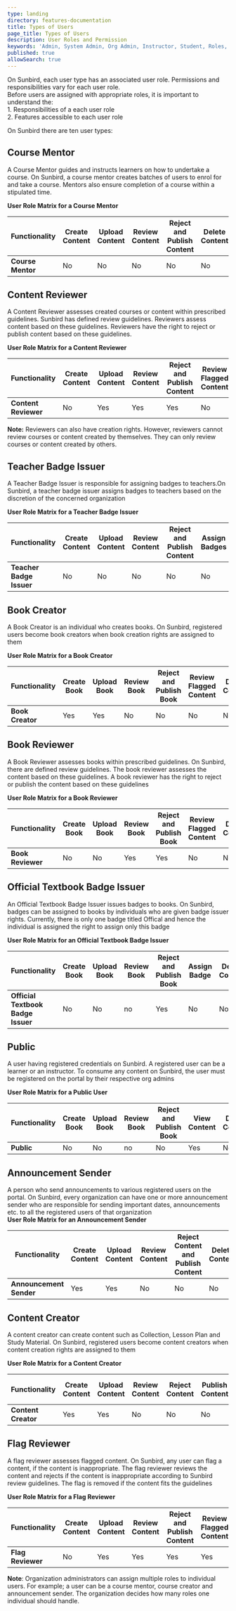 ```yaml
---
type: landing
directory: features-documentation
title: Types of Users
page_title: Types of Users
description: User Roles and Permission
keywords: 'Admin, System Admin, Org Admin, Instructor, Student, Roles, Permissions'
published: true
allowSearch: true
---
```

On Sunbird, each user type has an associated user role. Permissions and responsibilities vary for each user role.  
Before users are assigned with appropriate roles, it is important to understand the: <br>1. Responsibilities of a each user role <br>2. Features accessible to each user role

On Sunbird there are ten user types:

## Course Mentor
A Course Mentor guides and instructs learners on how to undertake a course. On Sunbird, a course mentor creates batches of users to enrol for and take a course. Mentors also ensure completion of a course within a stipulated time.

<b>User Role Matrix for a Course Mentor</b>

|  Functionality    | Create Content | Upload Content | Review Content | Reject and Publish Content | Delete Content | Create Batch | Add Other Mentors |
|-------------------|----------------|----------------|----------------|----------------------------|----------------|--------------|-------------------|
| **Course Mentor** |       No       |       No       |       No       |             No             |       No       |      Yes     | Yes               |

## Content Reviewer
A Content Reviewer assesses created courses or content within prescribed guidelines. Sunbird has defined review guidelines. Reviewers assess content based on these guidelines. Reviewers have the right to reject or publish content based on these guidelines.

<b>User Role Matrix for a Content Reviewer</b>
  
|  Functionality       | Create Content | Upload Content | Review Content | Reject and Publish Content | Review Flagged Content | Delete Content | Update User Profile |
|----------------------|----------------|----------------|----------------|----------------|------------------------|----------------|---------------------|
| **Content Reviewer** |       No       |       Yes      |       Yes      |       Yes      |           No           |       Yes      |         Yes         |

<b>Note:</b> Reviewers can also have creation rights. However, reviewers cannot review courses or content created by themselves. They can only review courses or content created by others.

## Teacher Badge Issuer
A Teacher Badge Issuer is responsible for assigning badges to teachers.On Sunbird, a teacher badge issuer assigns badges to teachers based on the discretion of the concerned organization

<b>User Role Matrix for a Teacher Badge Issuer</b>

|  Functionality       | Create Content | Upload Content | Review Content | Reject and Publish Content | Assign Badges | Delete Content | Update User Profile |
|----------------------|----------------|----------------|----------------|----------------|------------------------|----------------|---------------------|
| **Teacher Badge Issuer** |       No       |       No      |       No      |       No      |           No           |       Yes      |         Yes         |

## Book Creator
A Book Creator is an individual who creates books. On Sunbird, registered users become book creators when book creation rights are assigned to them 

<b>User Role Matrix for a Book Creator</b>

|  Functionality       | Create Book | Upload Book | Review Book | Reject and Publish Book | Review Flagged Content | Delete Content | Update User Profile |
|----------------------|----------------|----------------|----------------|----------------|------------------------|----------------|---------------------|
| **Book Creator** |       Yes       |       Yes      |       No      |       No      |           No           |       No      |         Yes         |

## Book Reviewer
A Book Reviewer assesses books within prescribed guidelines. On Sunbird, there are defined review guidelines. The book reviewer assesses the content based on these guidelines. A book reviewer has the right to reject or publish the content based on these guidelines       

<b>User Role Matrix for a Book Reviewer</b>

|  Functionality       | Create Book | Upload Book | Review Book | Reject and Publish Book | Review Flagged Content | Delete Content | Update User Profile |
|----------------------|----------------|----------------|----------------|----------------|------------------------|----------------|---------------------|
| **Book Reviewer** |       No       |       No      |       Yes      |       Yes      |           No           |       No      |         Yes         |

## Official Textbook Badge Issuer  
An Official Textbook Badge Issuer issues badges to books. On Sunbird, badges can be assigned to books by individuals who are given badge issuer rights. Currently, there is only one badge titled Offical and hence the individual is assigned the right to assign only this badge 

<b>User Role Matrix for an Official Textbook Badge Issuer</b>

|  Functionality       | Create Book | Upload Book | Review Book | Reject and Publish Book | Assign Badge | Delete Content | Update User Profile |
|----------------------|----------------|----------------|----------------|----------------|------------------------|----------------|---------------------|
| **Official Textbook Badge Issuer** |       No       |       No      |       no      |       Yes      |           No           |       No      |         Yes         |


## Public      
A user having registered credentials on Sunbird. A registered user can be a learner or an instructor. To consume any content on Sunbird, the user must be registered on the portal by their respective org admins 

<b>User Role Matrix for a Public User</b>

|  Functionality       | Create Book | Upload Book | Review Book | Reject and Publish Book | View Content | Delete Content | Update User Profile |
|----------------------|----------------|----------------|----------------|----------------|------------------------|----------------|---------------------|
| **Public** |       No       |       No      |       no      |       No      |           Yes           |       No      |         Yes         |

## Announcement Sender          
A person who send announcements to various registered users on the portal. On Sunbird, every organization can have one or more announcement sender who are responsible for sending important dates, announcements etc. to all the registered users of that organization  
<b>User Role Matrix for an Announcement Sender</b>

Functionality|Create Content|Upload Content|Review Content|Reject Content and Publish Content|Delete Content|Update User Profile|Create Announcements|Send Announcements
-------------|--------------|--------------|--------------|----------------------------------|--------------|-------------------|--------------------|--------------------
**Announcement Sender**|Yes| Yes| No| No| No| No| Yes| Yes

## Content Creator 
A content creator can create content such as Collection, Lesson Plan and Study Material. On Sunbird, registered users become content creators when content creation rights are assigned to them

<b>User Role Matrix for a Content Creator</b>

|  Functionality      | Create Content | Upload Content | Review Content | Reject Content | Publish Content | Delete Content | Update User Profile |
|---------------------|----------------|----------------|----------------|----------------|-----------------|----------------|---------------------|
| **Content Creator** |       Yes      |       Yes      |       No       |       No       |        No       |       Yes      |         Yes         |

## Flag Reviewer                          
A flag reviewer assesses flagged content. On Sunbird, any user can flag a content, if the content is inappropriate. The flag reviewer reviews the content and rejects if the content is inappropriate according to Sunbird review guidelines. The flag is removed if the content fits the guidelines

<b>User Role Matrix for a Flag Reviewer</b>

|  Functionality    | Create Content | Upload Content | Review Content | Reject and Publish Content | Review Flagged Content | Delete Content | Update User Profile |
|-------------------|----------------|----------------|----------------|----------------------------|------------------------|----------------|---------------------|
| **Flag Reviewer** |       No       |       Yes      |       Yes      |             Yes            |           Yes          |       Yes      | Yes                 |
  
<b>Note</b>: Organization administrators can assign multiple roles to individual users. For example; a user can be a course mentor, course creator and announcement sender. The organization decides how many roles one individual should handle. 

